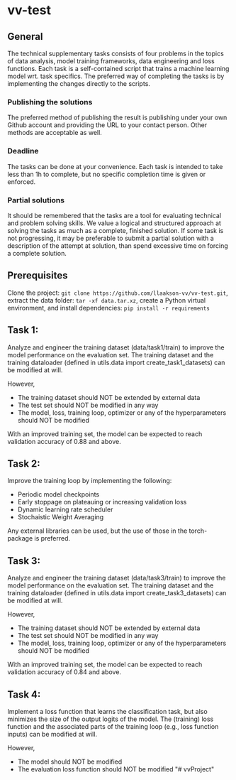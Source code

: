 # vv-test

## General

The technical supplementary tasks consists of four problems in the topics of data analysis, model training frameworks, data engineering and loss functions. Each task is a self-contained script that trains a machine learning model wrt. 
task specifics. The preferred way of completing the tasks is by implementing the changes directly to the scripts.

### Publishing the solutions

The preferred method of publishing the result is publishing under your own Github account and providing the URL to your contact person. Other methods are acceptable as well.

### Deadline

The tasks can be done at your convenience. Each task is intended to take less than 1h to complete, but no specific completion time is given or enforced.

### Partial solutions

It should be remembered that the tasks are a tool for evaluating technical and problem solving skills. We value a logical and structured approach at solving the tasks as much as a complete, finished solution.
If some task is not progressing, it may be preferable to submit a partial solution with a description of the attempt at solution, than spend excessive time on forcing a complete solution.

## Prerequisites
Clone the project: ```git clone https://github.com/llaakson-vv/vv-test.git```, extract the data folder: ```tar -xf data.tar.xz```, create a Python virtual environment, and install dependencies: ```pip install -r requirements```

## Task 1:

Analyze and engineer the training dataset (data/task1/train) to improve the model performance on the evaluation set.
The training dataset and the training dataloader (defined in utils.data import create_task1_datasets) can be
modified at will.

However,
* The training dataset should NOT be extended by external data
* The test set should NOT be modified in any way
* The model, loss, training loop, optimizer or any of the hyperparameters should NOT be modified

With an improved training set, the model can be expected to reach validation accuracy of 0.88 and above.

## Task 2:

Improve the training loop by implementing the following:
* Periodic model checkpoints
* Early stoppage on plateauing or increasing validation loss
* Dynamic learning rate scheduler
* Stochaistic Weight Averaging

Any external libraries can be used, but the use of those in the torch-package is preferred.

## Task 3:

Analyze and engineer the training dataset (data/task3/train) to improve the model performance on the evaluation set.
The training dataset and the training dataloader (defined in utils.data import create_task3_datasets) can be
modified at will.

However,
* The training dataset should NOT be extended by external data
* The test set should NOT be modified in any way
* The model, loss, training loop, optimizer or any of the hyperparameters should NOT be modified

With an improved training set, the model can be expected to reach validation accuracy of 0.84 and above.

## Task 4:

Implement a loss function that learns the classification task, but also minimizes the size of the output logits
of the model. The (training) loss function and the associated parts of the training loop (e.g., loss function
inputs) can be modified at will.

However,
* The model should NOT be modified
* The evaluation loss function should NOT be modified
"# vvProject" 
